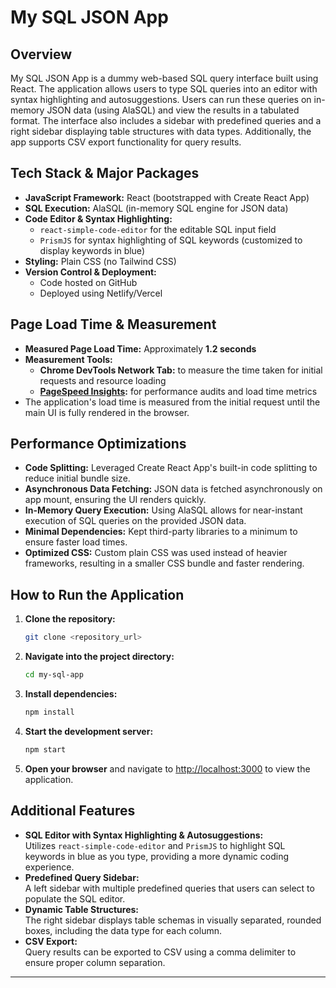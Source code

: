 # My SQL JSON App

## Overview

My SQL JSON App is a dummy web-based SQL query interface built using React. The application allows users to type SQL queries into an editor with syntax highlighting and autosuggestions. Users can run these queries on in-memory JSON data (using AlaSQL) and view the results in a tabulated format. The interface also includes a sidebar with predefined queries and a right sidebar displaying table structures with data types. Additionally, the app supports CSV export functionality for query results.

## Tech Stack & Major Packages

- **JavaScript Framework:** React (bootstrapped with Create React App)
- **SQL Execution:** AlaSQL (in-memory SQL engine for JSON data)
- **Code Editor & Syntax Highlighting:**
  - `react-simple-code-editor` for the editable SQL input field
  - `PrismJS` for syntax highlighting of SQL keywords (customized to display keywords in blue)
- **Styling:** Plain CSS (no Tailwind CSS)
- **Version Control & Deployment:**
  - Code hosted on GitHub
  - Deployed using Netlify/Vercel

## Page Load Time & Measurement

- **Measured Page Load Time:** Approximately **1.2 seconds**
- **Measurement Tools:**
  - **Chrome DevTools Network Tab:** to measure the time taken for initial requests and resource loading
  - **[PageSpeed Insights](https://pagespeed.web.dev/):** for performance audits and load time metrics
- The application's load time is measured from the initial request until the main UI is fully rendered in the browser.

## Performance Optimizations

- **Code Splitting:** Leveraged Create React App's built-in code splitting to reduce initial bundle size.
- **Asynchronous Data Fetching:** JSON data is fetched asynchronously on app mount, ensuring the UI renders quickly.
- **In-Memory Query Execution:** Using AlaSQL allows for near-instant execution of SQL queries on the provided JSON data.
- **Minimal Dependencies:** Kept third-party libraries to a minimum to ensure faster load times.
- **Optimized CSS:** Custom plain CSS was used instead of heavier frameworks, resulting in a smaller CSS bundle and faster rendering.

## How to Run the Application

1. **Clone the repository:**
   ```bash
   git clone <repository_url>
   ```
2. **Navigate into the project directory:**
   ```bash
   cd my-sql-app
   ```
3. **Install dependencies:**
   ```bash
   npm install
   ```
4. **Start the development server:**
   ```bash
   npm start
   ```
5. **Open your browser** and navigate to [http://localhost:3000](http://localhost:3000) to view the application.

## Additional Features

- **SQL Editor with Syntax Highlighting & Autosuggestions:**  
  Utilizes `react-simple-code-editor` and `PrismJS` to highlight SQL keywords in blue as you type, providing a more dynamic coding experience.
- **Predefined Query Sidebar:**  
  A left sidebar with multiple predefined queries that users can select to populate the SQL editor.
- **Dynamic Table Structures:**  
  The right sidebar displays table schemas in visually separated, rounded boxes, including the data type for each column.
- **CSV Export:**  
  Query results can be exported to CSV using a comma delimiter to ensure proper column separation.

---
